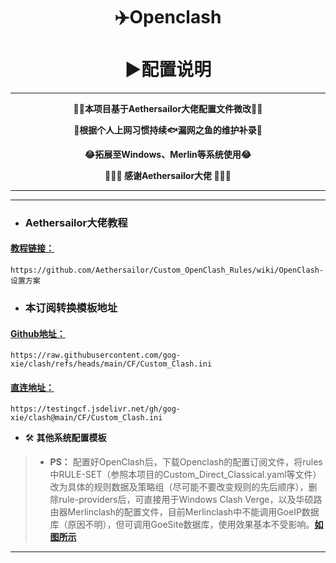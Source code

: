 <h1 align="center"> ✈️Openclash<br>⠀<br>▶️配置说明</h1>

---

<p align="center"><b>🚴‍♀️本项目基于Aethersailor大佬配置文件微改🚴‍♀️</b></p>
<p align="center"><b>🎨根据个人上网习惯持续🐟漏网之鱼的维护补录🎨</b></p>
<p align="center"><b>😂拓展至Windows、Merlin等系统使用😂</b></p>
<p align="center"><b>🙏🙏🙏 感谢Aethersailor大佬 🙏🙏🙏</b></p>

---

***

- ### Aethersailor大佬教程
#### [教程链接：](https://github.com/Aethersailor/Custom_OpenClash_Rules/wiki/OpenClash-设置方案)
```
https://github.com/Aethersailor/Custom_OpenClash_Rules/wiki/OpenClash-设置方案
```

- ### 本订阅转换模板地址
#### [Github地址：](https://raw.githubusercontent.com/gog-xie/clash/refs/heads/main/CF/Custom_Clash.ini)

```
https://raw.githubusercontent.com/gog-xie/clash/refs/heads/main/CF/Custom_Clash.ini
```

#### [直连地址：](https://testingcf.jsdelivr.net/gh/gog-xie/clash@main/CF/Custom_Clash.ini)

```
https://testingcf.jsdelivr.net/gh/gog-xie/clash@main/CF/Custom_Clash.ini
```

- 🛠️ **其他系统配置模板**
> * **PS：** 配置好OpenClash后，下载Openclash的配置订阅文件，将rules中RULE-SET（参照本项目的Custom_Direct_Classical.yaml等文件）改为具体的规则数据及策略组（尽可能不要改变规则的先后顺序），删除rule-providers后，可直接用于Windows Clash Verge，以及华硕路由器Merlinclash的配置文件，目前Merlinclash中不能调用GoeIP数据库（原因不明），但可调用GoeSite数据库，使用效果基本不受影响。[**如图所示**](https://github.com/gog-xie/clash/blob/main/pic/README.md)

***

